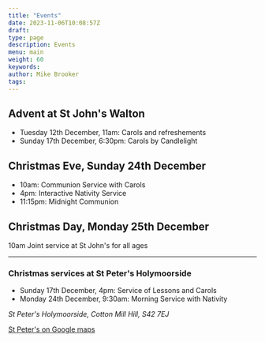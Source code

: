 ```yaml
---
title: "Events"
date: 2023-11-06T10:08:57Z
draft: 
type: page
description: Events
menu: main
weight: 60
keywords:
author: Mike Brooker 
tags: 
---
```


## Advent at St John's Walton

- Tuesday 12th December, 11am: Carols and refreshements
- Sunday 17th December, 6:30pm: Carols by Candlelight

## Christmas Eve, Sunday 24th December
- 10am: Communion Service with Carols
- 4pm: Interactive Nativity Service
- 11:15pm: Midnight Communion

## Christmas Day, Monday 25th December
10am Joint service at St John's for all ages

---

### Christmas services at St Peter's Holymoorside
- Sunday 17th December, 4pm: Service of Lessons and Carols
- Monday 24th December, 9:30am: Morning Service with Nativity

*St Peter's Holymoorside, Cotton Mill Hill, S42 7EJ*

[St Peter's on Google maps](https://maps.app.goo.gl/YZb7mDW9dQUjXVfJ7)


